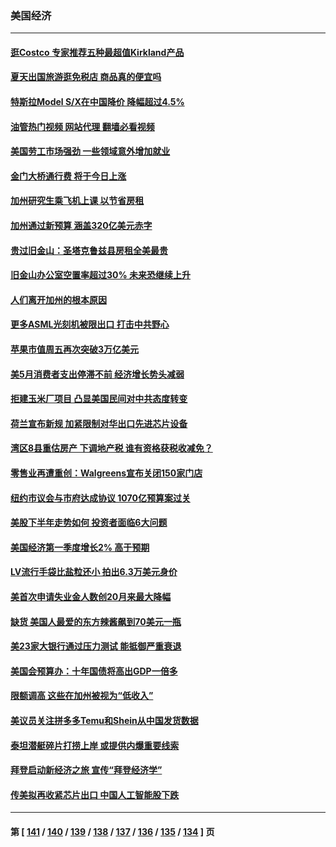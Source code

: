 ### 美国经济
---
#### [逛Costco 专家推荐五种最超值Kirkland产品](../../pages/ncid1078158/n14016359.md?07022045) 
#### [夏天出国旅游逛免税店 商品真的便宜吗](../../pages/ncid1078158/n14023944.md?07022045) 
#### [特斯拉Model S/X在中国降价 降幅超过4.5%](../../pages/ncid1078158/n14026453.md?07022045) 
#### [油管热门视频 网站代理 翻墙必看视频](http://138.2.39.72:81/youtube.html?epic-marker?07022045)
#### [美国劳工市场强劲 一些领域意外增加就业](../../pages/ncid1078158/n14026435.md?07022045) 
#### [金门大桥通行费 将于今日上涨](../../pages/ncid1078158/n14026207.md?07022045) 
#### [加州研究生乘飞机上课 以节省房租](../../pages/ncid1078158/n14026194.md?07022045) 
#### [加州通过新预算 涵盖320亿美元赤字](../../pages/ncid1078158/n14026190.md?07022045) 
#### [贵过旧金山：圣塔克鲁兹县房租全美最贵](../../pages/ncid1078158/n14026187.md?07022045) 
#### [旧金山办公室空置率超过30% 未来恐继续上升](../../pages/ncid1078158/n14026172.md?07022045) 
#### [人们离开加州的根本原因](../../pages/ncid1078158/n14026114.md?07022045) 
#### [更多ASML光刻机被限出口 打击中共野心](../../pages/ncid1078158/n14025979.md?07022045) 
#### [苹果市值周五再次突破3万亿美元](../../pages/ncid1078158/n14025959.md?07022045) 
#### [美5月消费者支出停滞不前 经济增长势头减弱](../../pages/ncid1078158/n14025837.md?07022045) 
#### [拒建玉米厂项目 凸显美国民间对中共态度转变](../../pages/ncid1078158/n14025835.md?07022045) 
#### [荷兰宣布新规 加紧限制对华出口先进芯片设备](../../pages/ncid1078158/n14025681.md?07022045) 
#### [湾区8县重估房产 下调地产税 谁有资格获税收减免？](../../pages/ncid1078158/n14025461.md?07022045) 
#### [零售业再遭重创：Walgreens宣布关闭150家门店](../../pages/ncid1078158/n14025467.md?07022045) 
#### [纽约市议会与市府达成协议 1070亿预算案过关](../../pages/ncid1078158/n14025395.md?07022045) 
#### [美股下半年走势如何 投资者面临6大问题](../../pages/ncid1078158/n14025251.md?07022045) 
#### [美国经济第一季度增长2% 高于预期](../../pages/ncid1078158/n14025245.md?07022045) 
#### [LV流行手袋比盐粒还小 拍出6.3万美元身价](../../pages/ncid1078158/n14025129.md?07022045) 
#### [美首次申请失业金人数创20月来最大降幅](../../pages/ncid1078158/n14025042.md?07022045) 
#### [缺货 美国人最爱的东方辣酱飙到70美元一瓶](../../pages/ncid1078158/n14025070.md?07022045) 
#### [美23家大银行通过压力测试 能抵御严重衰退](../../pages/ncid1078158/n14024622.md?07022045) 
#### [美国会预算办：十年国债将高出GDP一倍多](../../pages/ncid1078158/n14024420.md?07022045) 
#### [限额调高 这些在加州被视为“低收入”](../../pages/ncid1078158/n14024552.md?07022045) 
#### [美议员关注拼多多Temu和Shein从中国发货数据](../../pages/ncid1078158/n14024400.md?07022045) 
#### [泰坦潜艇碎片打捞上岸 或提供内爆重要线索](../../pages/ncid1078158/n14024361.md?07022045) 
#### [拜登启动新经济之旅 宣传“拜登经济学”](../../pages/ncid1078158/n14024371.md?07022045) 
#### [传美拟再收紧芯片出口 中国人工智能股下跌](../../pages/ncid1078158/n14024306.md?07022045) 

---
#### 第 [ [141](./141.md?07022045) / [140](./140.md?07022045) / [139](./139.md?07022045) / [138](./138.md?07022045) / [137](./137.md?07022045) / [136](./136.md?07022045) / [135](./135.md?07022045) / [134](./134.md?07022045) ] 页
